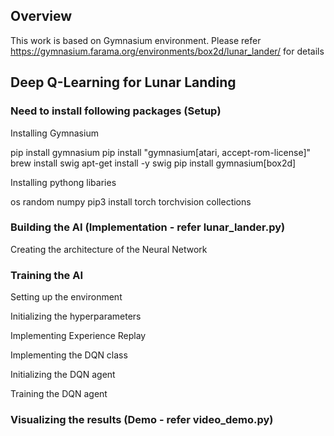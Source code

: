 ## Overview

This work is based on Gymnasium environment.
Please refer https://gymnasium.farama.org/environments/box2d/lunar_lander/ for details




## Deep Q-Learning for Lunar Landing

### Need to install following packages (Setup)
Installing Gymnasium

pip install gymnasium
pip install "gymnasium[atari, accept-rom-license]"
brew install swig
apt-get install -y swig
pip install gymnasium[box2d]

Installing pythong libaries

os
random
numpy
pip3 install torch torchvision
collections

### Building the AI (Implementation - refer lunar_lander.py)
Creating the architecture of the Neural Network

### Training the AI
Setting up the environment

Initializing the hyperparameters

Implementing Experience Replay

Implementing the DQN class

Initializing the DQN agent

Training the DQN agent

### Visualizing the results (Demo - refer video_demo.py)

 
